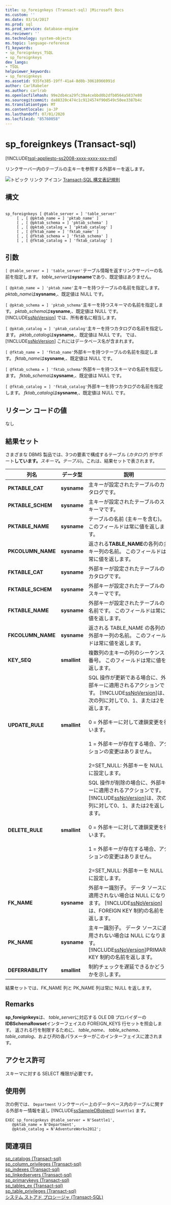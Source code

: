 ```yaml
---
title: sp_foreignkeys (Transact-sql) |Microsoft Docs
ms.custom: ''
ms.date: 03/14/2017
ms.prod: sql
ms.prod_service: database-engine
ms.reviewer: ''
ms.technology: system-objects
ms.topic: language-reference
f1_keywords:
- sp_foreignkeys_TSQL
- sp_foreignkeys
dev_langs:
- TSQL
helpviewer_keywords:
- sp_foreignkeys
ms.assetid: 935fe385-19ff-41a4-8d0b-30618966991d
author: CarlRabeler
ms.author: carlrab
ms.openlocfilehash: 99e2db4ca29fc39a4cebbd0b2dfb0564a5837e80
ms.sourcegitcommit: da88320c474c1c9124574f90d549c50ee3387b4c
ms.translationtype: MT
ms.contentlocale: ja-JP
ms.lasthandoff: 07/01/2020
ms.locfileid: "85760058"
---
```

# <a name="sp_foreignkeys-transact-sql"></a>sp_foreignkeys (Transact-sql)
[!INCLUDE[tsql-appliesto-ss2008-xxxx-xxxx-xxx-md](../../includes/applies-to-version/sqlserver.md)]

  リンクサーバー内のテーブルの主キーを参照する外部キーを返します。  
  
 ![トピック リンク アイコン](../../database-engine/configure-windows/media/topic-link.gif "トピック リンク アイコン") [Transact-SQL 構文表記規則](../../t-sql/language-elements/transact-sql-syntax-conventions-transact-sql.md)  
  
## <a name="syntax"></a>構文  
  
```  
  
sp_foreignkeys [ @table_server = ] 'table_server'   
     [ , [ @pktab_name = ] 'pktab_name' ]   
     [ , [ @pktab_schema = ] 'pktab_schema' ]   
     [ , [ @pktab_catalog = ] 'pktab_catalog' ]   
     [ , [ @fktab_name = ] 'fktab_name' ]   
     [ , [ @fktab_schema = ] 'fktab_schema' ]   
     [ , [ @fktab_catalog = ] 'fktab_catalog' ]  
```  
  
## <a name="arguments"></a>引数  
`[ @table_server = ] 'table_server'`テーブル情報を返すリンクサーバーの名前を指定します。 *table_server*は**sysname**であり、既定値はありません。  
  
`[ @pktab_name = ] 'pktab_name'`主キーを持つテーブルの名前を指定します。 *pktab_name*は**sysname**,、既定値は NULL です。  
  
`[ @pktab_schema = ] 'pktab_schema'`主キーを持つスキーマの名前を指定します。 *pktab_schema*は**sysname**,、既定値は NULL です。 [!INCLUDE[ssNoVersion](../../includes/ssnoversion-md.md)] では、所有者名に相当します。  
  
`[ @pktab_catalog = ] 'pktab_catalog'`主キーを持つカタログの名前を指定します。 *pktab_catalog*は**sysname**,、既定値は NULL です。 では、 [!INCLUDE[ssNoVersion](../../includes/ssnoversion-md.md)] これにはデータベース名が含まれます。  
  
`[ @fktab_name = ] 'fktab_name'`外部キーを持つテーブルの名前を指定します。 *fktab_name*は**sysname**,、既定値は NULL です。  
  
`[ @fktab_schema = ] 'fktab_schema'`外部キーを持つスキーマの名前を指定します。 *fktab_schema*は**sysname**,、既定値は NULL です。  
  
`[ @fktab_catalog = ] 'fktab_catalog'`外部キーを持つカタログの名前を指定します。 *fktab_catalog*は**sysname**,、既定値は NULL です。  
  
## <a name="return-code-values"></a>リターン コードの値  
 なし  
  
## <a name="result-sets"></a>結果セット  
 さまざまな DBMS 製品では、3つの要素で構成するテーブル (_カタログ_) がサポート**しています。**_スキーマ_**。**_テーブル_)。これは、結果セットで表されます。  
  
|列名|データ型|説明|  
|-----------------|---------------|-----------------|  
|**PKTABLE_CAT**|**sysname**|主キーが設定されたテーブルのカタログです。|  
|**PKTABLE_SCHEM**|**sysname**|主キーが設定されたテーブルのスキーマです。|  
|**PKTABLE_NAME**|**sysname**|テーブルの名前 (主キーを含む)。 このフィールドは常に値を返します。|  
|**PKCOLUMN_NAME**|**sysname**|返される**TABLE_NAME**の各列の主キー列の名前。 このフィールドは常に値を返します。|  
|**FKTABLE_CAT**|**sysname**|外部キーが設定されたテーブルのカタログです。|  
|**FKTABLE_SCHEM**|**sysname**|外部キーが設定されたテーブルのスキーマです。|  
|**FKTABLE_NAME**|**sysname**|外部キーが設定されたテーブルの名前です。 このフィールドは常に値を返します。|  
|**FKCOLUMN_NAME**|**sysname**|返される TABLE_NAME の各列の外部キー列の名前。 このフィールドは常に値を返します。|  
|**KEY_SEQ**|**smallint**|複数列の主キーの列のシーケンス番号。 このフィールドは常に値を返します。|  
|**UPDATE_RULE**|**smallint**|SQL 操作が更新である場合に、外部キーに適用されるアクションです。 [!INCLUDE[ssNoVersion](../../includes/ssnoversion-md.md)]は、次の列に対して0、1、または2を返します。<br /><br /> 0 = 外部キーに対して連鎖変更を行います。<br /><br /> 1 = 外部キーが存在する場合、アクションの変更はありません。<br /><br /> 2=SET_NULL: 外部キーを NULL に設定します。|  
|**DELETE_RULE**|**smallint**|SQL 操作が削除の場合に、外部キーに適用されるアクションです。 [!INCLUDE[ssNoVersion](../../includes/ssnoversion-md.md)]は、次の列に対して0、1、または2を返します。<br /><br /> 0 = 外部キーに対して連鎖変更を行います。<br /><br /> 1 = 外部キーが存在する場合、アクションの変更はありません。<br /><br /> 2=SET_NULL: 外部キーを NULL に設定します。|  
|**FK_NAME**|**sysname**|外部キー識別子。 データ ソースに適用されない場合は NULL になります。 [!INCLUDE[ssNoVersion](../../includes/ssnoversion-md.md)] は、FOREIGN KEY 制約の名前を返します。|  
|**PK_NAME**|**sysname**|主キー識別子。 データ ソースに適用されない場合は NULL になります。 [!INCLUDE[ssNoVersion](../../includes/ssnoversion-md.md)]PRIMARY KEY 制約の名前を返します。|  
|**DEFERRABILITY**|**smallint**|制約チェックを遅延できるかどうかを示します。|  
  
 結果セットでは、FK_NAME 列と PK_NAME 列は常に NULL を返します。  
  
## <a name="remarks"></a>Remarks  
 **sp_foreignkeys**は、 *table_server*に対応する OLE DB プロバイダーの**IDBSchemaRowset**インターフェイスの FOREIGN_KEYS 行セットを照会します。 返される行を制限するために、 *table_name*、 *table_schema*、 *table_catalog*、および*列*の各パラメーターがこのインターフェイスに渡されます。  
  
## <a name="permissions"></a>アクセス許可  
 スキーマに対する SELECT 権限が必要です。  
  
## <a name="examples"></a>使用例  
 次の例では、 `Department` リンクサーバー上のデータベース内のテーブルに関する外部キー情報を返し [!INCLUDE[ssSampleDBobject](../../includes/sssampledbobject-md.md)] `Seattle1` ます。  
  
```  
EXEC sp_foreignkeys @table_server = N'Seattle1',   
   @pktab_name = N'Department',   
   @pktab_catalog = N'AdventureWorks2012';  
```  
  
## <a name="see-also"></a>関連項目  
 [sp_catalogs &#40;Transact-sql&#41;](../../relational-databases/system-stored-procedures/sp-catalogs-transact-sql.md)   
 [sp_column_privileges &#40;Transact-sql&#41;](../../relational-databases/system-stored-procedures/sp-column-privileges-transact-sql.md)   
 [sp_indexes &#40;Transact-sql&#41;](../../relational-databases/system-stored-procedures/sp-indexes-transact-sql.md)   
 [sp_linkedservers &#40;Transact-sql&#41;](../../relational-databases/system-stored-procedures/sp-linkedservers-transact-sql.md)   
 [sp_primarykeys &#40;Transact-sql&#41;](../../relational-databases/system-stored-procedures/sp-primarykeys-transact-sql.md)   
 [sp_tables_ex &#40;Transact-sql&#41;](../../relational-databases/system-stored-procedures/sp-tables-ex-transact-sql.md)   
 [sp_table_privileges &#40;Transact-sql&#41;](../../relational-databases/system-stored-procedures/sp-table-privileges-transact-sql.md)   
 [システム ストアド プロシージャ &#40;Transact-SQL&#41;](../../relational-databases/system-stored-procedures/system-stored-procedures-transact-sql.md)  
  
  
